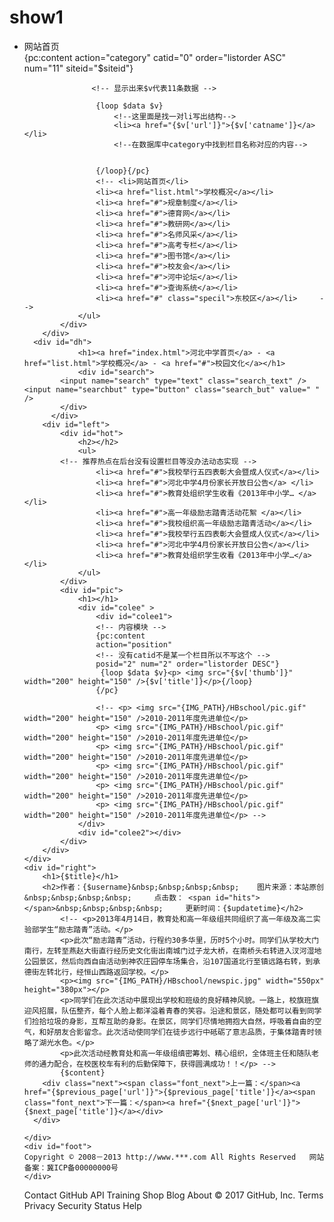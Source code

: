 # show1
<!DOCTYPE html PUBLIC "-//W3C//DTD XHTML 1.0 Transitional//EN" "http://www.w3.org/TR/xhtml1/DTD/xhtml1-transitional.dtd">
<html xmlns="http://www.w3.org/1999/xhtml">

<head>
<meta http-equiv="Content-Type" content="text/html; charset=utf-8" />
<title>河北中学</title>
<link href="{CSS_PATH}/HBschool/content.css" rel="stylesheet" type="text/css" />
<!-- 引入文件 -->
<script type="text/javascript" src="{JS_PATH}/jquery.min.js"></script>

</head>

<body>
	<div id="mybody">
    	<div id="top">
        	<div class="menu">
            	<ul>
                <li>网站首页</li><!--没有任何效果只获取后边的是11个不需要动态获取-->
                     {pc:content 
                    <!-- 获取出来 -->
                   action="category"
                   catid="0" 
                   order="listorder ASC"
                   num="11"
                   siteid="$siteid"}

                   <!-- 显示出来$v代表11条数据 -->

                    {loop $data $v}
                        <!--这里面是找一对li写出结构-->
                        <li><a href="{$v['url']}">{$v['catname']}</a></li>
                        <!--在数据库中category中找到栏目名称对应的内容-->
                            

                    {/loop}{/pc}
                	<!-- <li>网站首页</li>
                    <li><a href="list.html">学校概况</a></li>
                    <li><a href="#">规章制度</a></li>
                    <li><a href="#">德育网</a></li>
                    <li><a href="#">教研网</a></li>
                    <li><a href="#">名师风采</a></li>
                    <li><a href="#">高考专栏</a></li>
                    <li><a href="#">图书馆</a></li>
                    <li><a href="#">校友会</a></li>
                    <li><a href="#">河中论坛</a></li>
                    <li><a href="#">查询系统</a></li>
                    <li><a href="#" class="specil">东校区</a></li>     -->                
                </ul>
            </div>           
        </div>
      <div id="dh">
            	<h1><a href="index.html">河北中学首页</a> - <a href="list.html">学校概况</a> - <a href="#">校园文化</a></h1>
            	<div id="search">
            <input name="search" type="text" class="search_text" /><input name="searchbut" type="button" class="search_but" value=" " />
            </div>
          </div>
        <div id="left">
        	<div id="hot">
            	<h2></h2>
                <ul>
			<!-- 推荐热点在后台没有设置栏目等没办法动态实现 -->
                	<li><a href="#">我校举行五四表彰大会暨成人仪式</a></li> 
					<li><a href="#">河北中学4月份家长开放日公告</a> </li>
					<li><a href="#">教育处组织学生收看《2013年中小学… </a></li>
					<li><a href="#">高一年级励志踏青活动花絮 </a></li>
					<li><a href="#">我校组织高一年级励志踏青活动</a></li>
					<li><a href="#">我校举行五四表彰大会暨成人仪式</a></li> 
					<li><a href="#">河北中学4月份家长开放日公告</a></li> 
					<li><a href="#">教育处组织学生收看《2013年中小学…</a></li>
                </ul>
            </div>
          	<div id="pic">
          		<h1></h1>
	           	<div id="colee" >
					<div id="colee1">
                    <!-- 内容模块 -->
                    {pc:content 
                    action="position" 
                    <!-- 没有catid不是某一个栏目所以不写这个 -->
                    posid="2" num="2" order="listorder DESC"}
                     {loop $data $v}<p> <img src="{$v['thumb']}" width="200" height="150" />{$v['title']}</p>{/loop}
                    {/pc}
                   
					<!-- <p> <img src="{IMG_PATH}/HBschool/pic.gif" width="200" height="150" />2010-2011年度先进单位</p>
					<p> <img src="{IMG_PATH}/HBschool/pic.gif" width="200" height="150" />2010-2011年度先进单位</p>
					<p> <img src="{IMG_PATH}/HBschool/pic.gif" width="200" height="150" />2010-2011年度先进单位</p>
					<p> <img src="{IMG_PATH}/HBschool/pic.gif" width="200" height="150" />2010-2011年度先进单位</p>
					<p> <img src="{IMG_PATH}/HBschool/pic.gif" width="200" height="150" />2010-2011年度先进单位</p>
					<p> <img src="{IMG_PATH}/HBschool/pic.gif" width="200" height="150" />2010-2011年度先进单位</p> -->
				</div>
				<div id="colee2"></div>
			</div>
        </div>
    </div>
    <div id="right">
        <h1>{$title}</h1>
        <h2>作者：{$username}&nbsp;&nbsp;&nbsp;&nbsp;    图片来源：本站原创&nbsp;&nbsp;&nbsp;&nbsp;     点击数： <span id="hits"></span>&nbsp;&nbsp;&nbsp;&nbsp;     更新时间：{$updatetime}</h2>
            <!-- <p>2013年4月14日，教育处和高一年级组共同组织了高一年级及高二实验部学生“励志踏青”活动。</p>
    		<p>此次“励志踏青”活动，行程约30多华里，历时5个小时。同学们从学校大门南行，左转至燕赵大街直行经历史文化街出南城门过子龙大桥，在南桥头右转进入汊河湿地公园景区，然后向西自由活动到神农庄园停车场集合，沿107国道北行至镇远路右转，到承德街左转北行，经恒山西路返回学校。</p>
    		<p><img src="{IMG_PATH}/HBschool/newspic.jpg" width="550px" height="380px"></p>
    		<p>同学们在此次活动中展现出学校和班级的良好精神风貌。一路上，校旗班旗迎风招展，队伍整齐，每个人脸上都洋溢着青春的笑容。沿途和景区，随处都可以看到同学们捡拾垃圾的身影，互帮互助的身影。在景区，同学们尽情地拥抱大自然，呼吸着自由的空气，和好朋友合影留念。此次活动使同学们在徒步远行中砥砺了意志品质，于集体踏青时领略了湖光水色。</p>
    		<p>此次活动经教育处和高一年级组缜密筹划、精心组织，全体班主任和随队老师的通力配合，在校医校车有利的后勤保障下，获得圆满成功！！</p> -->
            {$content}
        <div class="next"><span class="font_next">上一篇：</span><a href="{$previous_page['url']}">{$previous_page['title']}</a><span class="font_next">下一篇：</span><a href="{$next_page['url']}">{$next_page['title']}</a></div>
      </div>
 
    </div>
	<div id="foot">	  
 	Copyright © 2008－2013 http://www.***.com All Rights Reserved   网站备案：冀ICP备00000000号
	</div>
</body>
<script language="JavaScript" src="{APP_PATH}api.php?op=count&id={$id}&modelid={$modelid}"></script>
</html>
Contact GitHub API Training Shop Blog About
© 2017 GitHub, Inc. Terms Privacy Security Status Help
